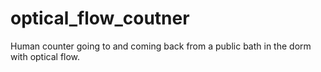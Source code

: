 # optical_flow_coutner
Human counter going to and coming back from a public bath in the dorm with optical flow.
